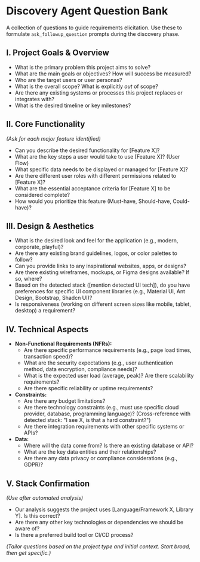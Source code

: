 # Discovery Agent Question Bank

A collection of questions to guide requirements elicitation. Use these to formulate `ask_followup_question` prompts during the discovery phase.

## I. Project Goals & Overview

*   What is the primary problem this project aims to solve?
*   What are the main goals or objectives? How will success be measured?
*   Who are the target users or user personas?
*   What is the overall scope? What is explicitly *out* of scope?
*   Are there any existing systems or processes this project replaces or integrates with?
*   What is the desired timeline or key milestones?

## II. Core Functionality

*(Ask for each major feature identified)*
*   Can you describe the desired functionality for [Feature X]?
*   What are the key steps a user would take to use [Feature X]? (User Flow)
*   What specific data needs to be displayed or managed for [Feature X]?
*   Are there different user roles with different permissions related to [Feature X]?
*   What are the essential acceptance criteria for [Feature X] to be considered complete?
*   How would you prioritize this feature (Must-have, Should-have, Could-have)?

## III. Design & Aesthetics

*   What is the desired look and feel for the application (e.g., modern, corporate, playful)?
*   Are there any existing brand guidelines, logos, or color palettes to follow?
*   Can you provide links to any inspirational websites, apps, or designs?
*   Are there existing wireframes, mockups, or Figma designs available? If so, where?
*   Based on the detected stack ([mention detected UI tech]), do you have preferences for specific UI component libraries (e.g., Material UI, Ant Design, Bootstrap, Shadcn UI)?
*   Is responsiveness (working on different screen sizes like mobile, tablet, desktop) a requirement?

## IV. Technical Aspects

*   **Non-Functional Requirements (NFRs):**
    *   Are there specific performance requirements (e.g., page load times, transaction speed)?
    *   What are the security expectations (e.g., user authentication method, data encryption, compliance needs)?
    *   What is the expected user load (average, peak)? Are there scalability requirements?
    *   Are there specific reliability or uptime requirements?
*   **Constraints:**
    *   Are there any budget limitations?
    *   Are there technology constraints (e.g., must use specific cloud provider, database, programming language)? (Cross-reference with detected stack: "I see X, is that a hard constraint?")
    *   Are there integration requirements with other specific systems or APIs?
*   **Data:**
    *   Where will the data come from? Is there an existing database or API?
    *   What are the key data entities and their relationships?
    *   Are there any data privacy or compliance considerations (e.g., GDPR)?

## V. Stack Confirmation

*(Use after automated analysis)*
*   Our analysis suggests the project uses [Language/Framework X, Library Y]. Is this correct?
*   Are there any other key technologies or dependencies we should be aware of?
*   Is there a preferred build tool or CI/CD process?

*(Tailor questions based on the project type and initial context. Start broad, then get specific.)*